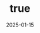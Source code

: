 ---
layout: detail
title:
  en: "Join Business AI Lab"
  vi: "Tuyển thành viên Business AI Lab"
position_type: "Lab Member"
date: "2025-01-15"
deadline: "2025-04-30"
summary:
  en: "Recruiting disciplined, persistent, research-driven members via a 5-round selection process."
  vi: "Tuyển thành viên có kỷ luật, kiên trì, đam mê nghiên cứu qua 5 vòng tuyển chọn."
content:
  en: |
    ## Overview

    Business AI Lab is recruiting new members (students/researchers) across our tracks: AI for Business, AI for Healthcare, AI for Policy Making, and Applied AI (vision, NLP, cybersecurity, wireless). We seek people who are disciplined, persistent, and passionate about impactful research.

    ## Selection Process (5 Rounds)

    1. **Application (Round 1)** — CV/resume, transcript (if available), portfolio/GitHub, and a short statement of interest.
    2. **Essay (Round 2)** — A written essay on your research motivation, prior work, and a problem you want to tackle (clarity, structure, and originality are evaluated).
    3. **Interview (Round 3)** — Technical + research mindset interview (problem solving, reading a paper abstract/figure, and communication).
    4. **29-Day Discipline Challenge (Round 4)** — Daily progress log, weekly in-person check-in, and adherence to Lab norms (on-site ≥ 3 days/week, Thursday 2PM seminar attendance).
    5. **30-Day SOTA Coding Challenge (Round 5)** — Reproduce or improve a strong baseline/SOTA on an assigned topic; deliver code, reproducible report, and short demo.

    ## Requirements

    - **Mindset**: discipline, perseverance, passion for research, ownership, and integrity.
    - **Foundations**: Python; data structures; probability/statistics; basic ML/Deep Learning.
    - **Tools**: PyTorch/TensorFlow, Git, experiment tracking & reproducibility.
    - **Research Skills**: literature reading, experimental design, metrics, clear writing (EN/VN).
    - **Culture Fit**: on-site ≥ **3 days/week**; weekly advisor check-in; attend **Thu 2:00 PM** seminar.

    ## What We Offer

    Mentorship, real-world projects with partners, publication opportunities, computing resources, and a rigorous, supportive environment.

    ## How to Apply

    Send your CV/resume, (optional) transcripts, portfolio/GitHub, and a brief cover letter to **careers@lab.edu** with subject **“Application — Business AI Lab”**.

  vi: |
    ## Giới thiệu

    Business AI Lab tuyển thành viên mới (sinh viên/nhà nghiên cứu) cho các hướng: AI cho Kinh doanh, AI cho Y tế, AI cho Chính sách và AI Ứng dụng (thị giác máy tính, NLP, an ninh mạng, mạng không dây). Chúng tôi tìm người **kỷ luật, kiên trì, đam mê nghiên cứu** và hướng tới tác động thực tế.

    ## Quy trình tuyển chọn (5 Vòng)

    1. **Hồ sơ (Vòng 1)** — CV, bảng điểm (nếu có), portfolio/GitHub và tuyên bố ngắn về định hướng.
    2. **Viết luận (Vòng 2)** — Bài luận về động lực nghiên cứu, trải nghiệm trước đây và vấn đề bạn muốn giải quyết (đánh giá tính rõ ràng, cấu trúc, sáng tạo).
    3. **Phỏng vấn (Vòng 3)** — Kỹ thuật + tư duy nghiên cứu (giải quyết vấn đề, đọc/hiểu bài báo, giao tiếp).
    4. **Thử thách kỷ luật 29 ngày (Vòng 4)** — Nhật ký tiến độ hằng ngày, gặp trực tiếp hằng tuần và tuân thủ quy định Lab (làm tại Lab ≥ 3 ngày/tuần, tham dự seminar **Thứ Năm 14:00**).
    5. **Thử thách code SOTA 30 ngày (Vòng 5)** — Tái lập hoặc cải thiện baseline/SOTA theo chủ đề được giao; nộp mã nguồn, báo cáo có thể tái lập và demo ngắn.

    ## Yêu cầu

    - **Tư duy**: kỷ luật, kiên trì, đam mê nghiên cứu, tinh thần sở hữu và liêm chính.
    - **Nền tảng**: Python; cấu trúc dữ liệu; xác suất/thống kê; ML/Deep Learning cơ bản.
    - **Công cụ**: PyTorch/TensorFlow, Git, theo dõi thí nghiệm & tái lập.
    - **Kỹ năng nghiên cứu**: đọc tổng quan, thiết kế thí nghiệm, chỉ số đo lường, viết rõ ràng (EN/VN).
    - **Văn hóa Lab**: làm trực tiếp tại Lab **≥ 3 ngày/tuần**; họp với giảng viên hằng tuần; tham dự **Seminar 14:00 Thứ Năm**.

    ## Quyền lợi

    Hướng dẫn chuyên môn, dự án thực tế với đối tác, cơ hội công bố, tài nguyên tính toán và môi trường nghiêm túc nhưng hỗ trợ.

    ## Cách thức ứng tuyển

    Gửi CV, (tuỳ chọn) bảng điểm, portfolio/GitHub và thư ngắn tới **careers@lab.edu** với tiêu đề **“Application — Business AI Lab”**.
---